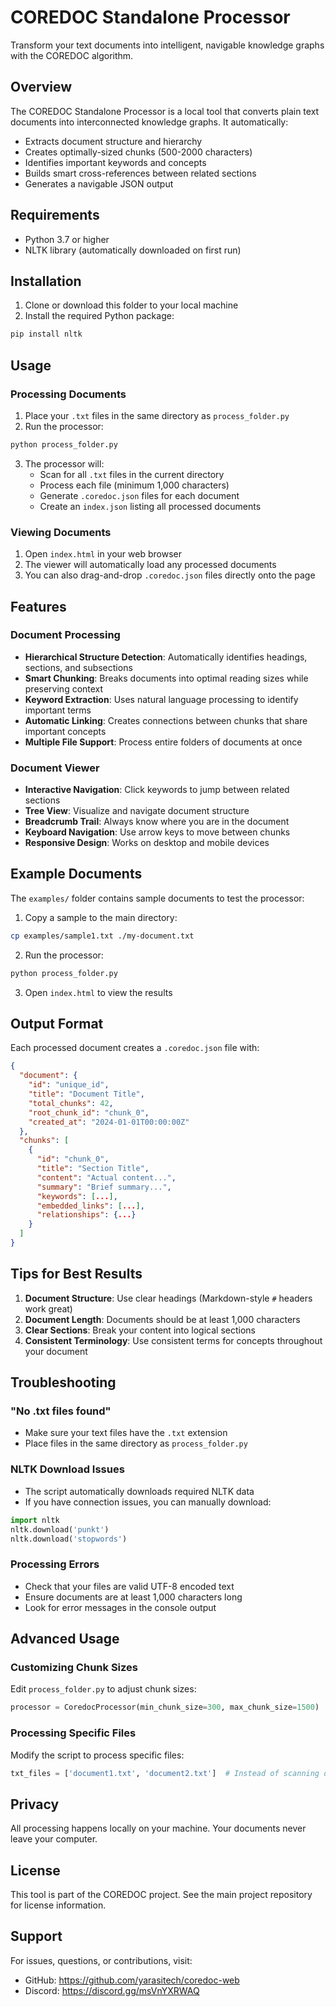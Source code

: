 # COREDOC Standalone Processor

Transform your text documents into intelligent, navigable knowledge graphs with the COREDOC algorithm.

## Overview

The COREDOC Standalone Processor is a local tool that converts plain text documents into interconnected knowledge graphs. It automatically:

- Extracts document structure and hierarchy
- Creates optimally-sized chunks (500-2000 characters)
- Identifies important keywords and concepts
- Builds smart cross-references between related sections
- Generates a navigable JSON output

## Requirements

- Python 3.7 or higher
- NLTK library (automatically downloaded on first run)

## Installation

1. Clone or download this folder to your local machine
2. Install the required Python package:

```bash
pip install nltk
```

## Usage

### Processing Documents

1. Place your `.txt` files in the same directory as `process_folder.py`
2. Run the processor:

```bash
python process_folder.py
```

3. The processor will:
   - Scan for all `.txt` files in the current directory
   - Process each file (minimum 1,000 characters)
   - Generate `.coredoc.json` files for each document
   - Create an `index.json` listing all processed documents

### Viewing Documents

1. Open `index.html` in your web browser
2. The viewer will automatically load any processed documents
3. You can also drag-and-drop `.coredoc.json` files directly onto the page

## Features

### Document Processing

- **Hierarchical Structure Detection**: Automatically identifies headings, sections, and subsections
- **Smart Chunking**: Breaks documents into optimal reading sizes while preserving context
- **Keyword Extraction**: Uses natural language processing to identify important terms
- **Automatic Linking**: Creates connections between chunks that share important concepts
- **Multiple File Support**: Process entire folders of documents at once

### Document Viewer

- **Interactive Navigation**: Click keywords to jump between related sections
- **Tree View**: Visualize and navigate document structure
- **Breadcrumb Trail**: Always know where you are in the document
- **Keyboard Navigation**: Use arrow keys to move between chunks
- **Responsive Design**: Works on desktop and mobile devices

## Example Documents

The `examples/` folder contains sample documents to test the processor:

1. Copy a sample to the main directory:
```bash
cp examples/sample1.txt ./my-document.txt
```

2. Run the processor:
```bash
python process_folder.py
```

3. Open `index.html` to view the results

## Output Format

Each processed document creates a `.coredoc.json` file with:

```json
{
  "document": {
    "id": "unique_id",
    "title": "Document Title",
    "total_chunks": 42,
    "root_chunk_id": "chunk_0",
    "created_at": "2024-01-01T00:00:00Z"
  },
  "chunks": [
    {
      "id": "chunk_0",
      "title": "Section Title",
      "content": "Actual content...",
      "summary": "Brief summary...",
      "keywords": [...],
      "embedded_links": [...],
      "relationships": {...}
    }
  ]
}
```

## Tips for Best Results

1. **Document Structure**: Use clear headings (Markdown-style `#` headers work great)
2. **Document Length**: Documents should be at least 1,000 characters
3. **Clear Sections**: Break your content into logical sections
4. **Consistent Terminology**: Use consistent terms for concepts throughout your document

## Troubleshooting

### "No .txt files found"
- Make sure your text files have the `.txt` extension
- Place files in the same directory as `process_folder.py`

### NLTK Download Issues
- The script automatically downloads required NLTK data
- If you have connection issues, you can manually download:
```python
import nltk
nltk.download('punkt')
nltk.download('stopwords')
```

### Processing Errors
- Check that your files are valid UTF-8 encoded text
- Ensure documents are at least 1,000 characters long
- Look for error messages in the console output

## Advanced Usage

### Customizing Chunk Sizes

Edit `process_folder.py` to adjust chunk sizes:

```python
processor = CoredocProcessor(min_chunk_size=300, max_chunk_size=1500)
```

### Processing Specific Files

Modify the script to process specific files:

```python
txt_files = ['document1.txt', 'document2.txt']  # Instead of scanning directory
```

## Privacy

All processing happens locally on your machine. Your documents never leave your computer.

## License

This tool is part of the COREDOC project. See the main project repository for license information.

## Support

For issues, questions, or contributions, visit:
- GitHub: https://github.com/yarasitech/coredoc-web
- Discord: https://discord.gg/msVnYXRWAQ